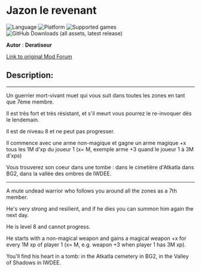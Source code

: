 # Jazon le revenant

![Language](https://img.shields.io/static/v1?label=language&message=english%20%7C%20french%20%7C%20Russian%20%7C%20&color=informational)
![Platform](https://img.shields.io/static/v1?label=platform&message=windows%20%7C%20macOS%20%7C%20&color=informational)
![Supported games](https://img.shields.io/static/v1?label=supported%20games&message=BG2EE%20%7C%20EET%20%7C%20IWDEE%20%7C&color=dodgerblue)
![GitHub Downloads (all assets, latest release)](https://img.shields.io/github/downloads/Deratiseur/Jazon/total)

**Autor** : **Deratiseur**

[Link to original Mod Forum](https://www.baldursgateworld.fr/viewtopic.php?t=34466)


## Description:
-------------

Un guerrier mort-vivant muet qui vous suit dans toutes les zones en tant que 7ème membre.

Il est très fort et très résistant, et s'il meurt vous pourrez le re-invoquer dès le lendemain.

Il est de niveau 8 et ne peut pas progresser.

Il commence avec une arme non-magique et gagne un arme magique +x tous les 1M d'xp du joueur 1 (x= M, exemple arme +3 quand le joueur 1 à 3M d'xps)

Vous trouverez son coeur dans une tombe : dans le cimetière d'Atkatla dans BG2, dans la vallée des ombres de IWDEE.

-------------

A mute undead warrior who follows you around all the zones as a 7th member.

He's very strong and resilient, and if he dies you can summon him again the next day.

He is level 8 and cannot progress.

He starts with a non-magical weapon and gains a magical weapon +x for every 1M xp of player 1 (x= M, e.g. weapon +3 when player 1 has 3M xp).

You'll find his heart in a tomb: in the Atkatla cemetery in BG2, in the Valley of Shadows in IWDEE.
